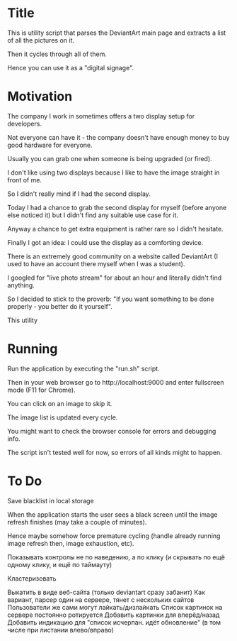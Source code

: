 Title
=====

This is utility script that parses the DeviantArt main page and extracts a list of all the pictures on it.

Then it cycles through all of them.

Hence you can use it as a "digital signage".

Motivation
==========

The company I work in sometimes offers a two display setup for developers.

Not everyone can have it - the company doesn't have enough money to buy good hardware for everyone.

Usually you can grab one when someone is being upgraded (or fired).

I don't like using two displays because I like to have the image straight in front of me.

So I didn't really mind if I had the second display.

Today I had a chance to grab the second display for myself (before anyone else noticed it) but I didn't find any suitable use case for it.

Anyway a chance to get extra equipment is rather rare so I didn't hesitate.

Finally I got an idea: I could use the display as a comforting device.

There is an extremely good community on a website called DeviantArt (I used to have an account there myself when I was a student).

I googled for "live photo stream" for about an hour and literally didn't find anything.

So I decided to stick to the proverb: "If you want something to be done properly - you better do it yourself".

This utility 

Running
=======

Run the application by executing the "run.sh" script.

Then in your web browser go to http://localhost:9000 and enter fullscreen mode (F11 for Chrome).

You can click on an image to skip it.

The image list is updated every cycle.

You might want to check the browser console for errors and debugging info.

The script isn't tested well for now, so errors of all kinds might to happen.

To Do
=====

Save blacklist in local storage

When the application starts the user sees a black screen until the image refresh finishes (may take a couple of minutes).

Hence maybe somehow force premature cycling (handle already running image refresh then, image exhaustion, etc).

Показывать контролы не по наведению, а по клику (и скрывать по ещё одному клику, и ещё по таймауту)

Кластеризовать

Выкатить в виде веб-сайта (только deviantart сразу забанит)
Как вариант, парсер один на сервере, тянет с нескольких сайтов
Пользователи же сами могут лайкать/дизлайкать
Список картинок на сервере постоянно ротируется
Добавить картинки для вперёд/назад
Добавить индикацию для "список исчерпан. идёт обновление" (в том числе при листании влево/вправо)
